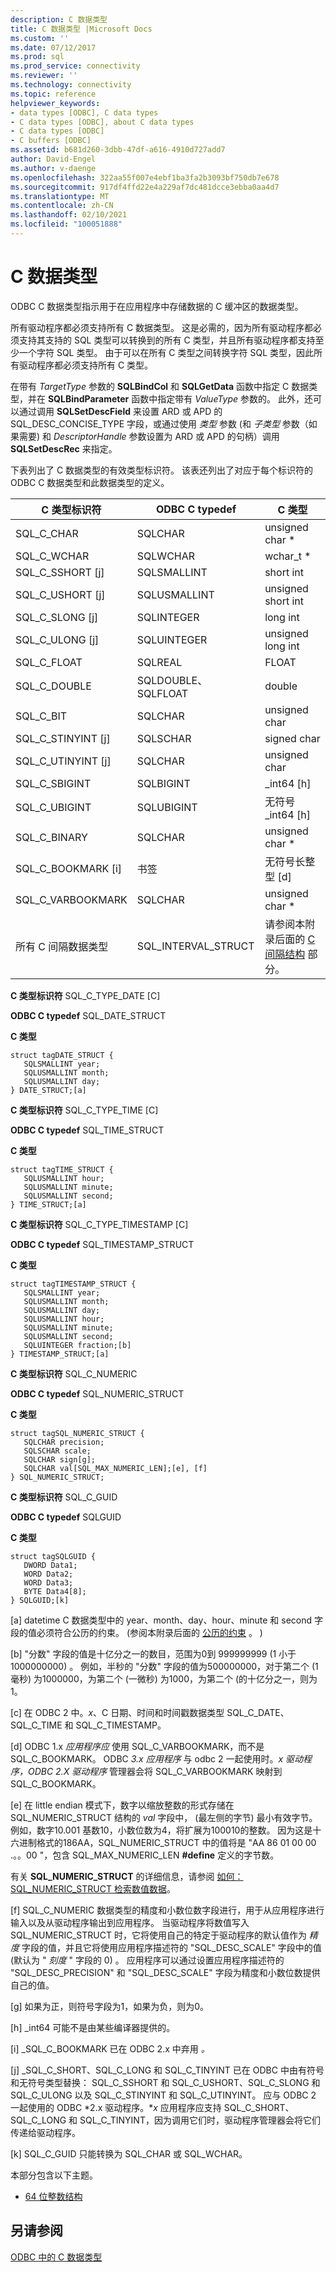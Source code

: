 ```yaml
---
description: C 数据类型
title: C 数据类型 |Microsoft Docs
ms.custom: ''
ms.date: 07/12/2017
ms.prod: sql
ms.prod_service: connectivity
ms.reviewer: ''
ms.technology: connectivity
ms.topic: reference
helpviewer_keywords:
- data types [ODBC], C data types
- C data types [ODBC], about C data types
- C data types [ODBC]
- C buffers [ODBC]
ms.assetid: b681d260-3dbb-47df-a616-4910d727add7
author: David-Engel
ms.author: v-daenge
ms.openlocfilehash: 322aa55f007e4ebf1ba3fa2b3093bf750db7e678
ms.sourcegitcommit: 917df4ffd22e4a229af7dc481dcce3ebba0aa4d7
ms.translationtype: MT
ms.contentlocale: zh-CN
ms.lasthandoff: 02/10/2021
ms.locfileid: "100051888"
---
```

# <a name="c-data-types"></a>C 数据类型
ODBC C 数据类型指示用于在应用程序中存储数据的 C 缓冲区的数据类型。  
  
 所有驱动程序都必须支持所有 C 数据类型。 这是必需的，因为所有驱动程序都必须支持其支持的 SQL 类型可以转换到的所有 C 类型，并且所有驱动程序都支持至少一个字符 SQL 类型。 由于可以在所有 C 类型之间转换字符 SQL 类型，因此所有驱动程序都必须支持所有 C 类型。  
  
 在带有 *TargetType* 参数的 **SQLBindCol** 和 **SQLGetData** 函数中指定 C 数据类型，并在 **SQLBindParameter** 函数中指定带有 *ValueType* 参数的。 此外，还可以通过调用 **SQLSetDescField** 来设置 ARD 或 APD 的 SQL_DESC_CONCISE_TYPE 字段，或通过使用 *类型* 参数 (和 *子类型* 参数（如果需要) 和 *DescriptorHandle* 参数设置为 ARD 或 APD 的句柄）调用 **SQLSetDescRec** 来指定。  
  
 下表列出了 C 数据类型的有效类型标识符。 该表还列出了对应于每个标识符的 ODBC C 数据类型和此数据类型的定义。  
  
|C 类型标识符|ODBC C typedef|C 类型|  
|-----------------------|--------------------|------------|  
|SQL_C_CHAR|SQLCHAR|unsigned char *|  
|SQL_C_WCHAR|SQLWCHAR|wchar_t *|  
|SQL_C_SSHORT [j]|SQLSMALLINT|short int|  
|SQL_C_USHORT [j]|SQLUSMALLINT|unsigned short int|  
|SQL_C_SLONG [j]|SQLINTEGER|long int|  
|SQL_C_ULONG [j]|SQLUINTEGER|unsigned long int|  
|SQL_C_FLOAT|SQLREAL|FLOAT|  
|SQL_C_DOUBLE|SQLDOUBLE、SQLFLOAT|double|  
|SQL_C_BIT|SQLCHAR|unsigned char|  
|SQL_C_STINYINT [j]|SQLSCHAR|signed char|  
|SQL_C_UTINYINT [j]|SQLCHAR|unsigned char|  
|SQL_C_SBIGINT|SQLBIGINT|_int64 [h]|  
|SQL_C_UBIGINT|SQLUBIGINT|无符号 _int64 [h]|  
|SQL_C_BINARY|SQLCHAR|unsigned char *|  
|SQL_C_BOOKMARK [i]|书签|无符号长整型 [d]|  
|SQL_C_VARBOOKMARK|SQLCHAR|unsigned char *|  
|所有 C 间隔数据类型|SQL_INTERVAL_STRUCT|请参阅本附录后面的 [C 间隔结构](../../../odbc/reference/appendixes/c-interval-structure.md) 部分。|  
  
 **C 类型标识符** SQL_C_TYPE_DATE [C]  
  
 **ODBC C typedef** SQL_DATE_STRUCT  
  
 **C 类型**  
  
```  
struct tagDATE_STRUCT {  
   SQLSMALLINT year;  
   SQLUSMALLINT month;  
   SQLUSMALLINT day;    
} DATE_STRUCT;[a]  
```  
  
 **C 类型标识符** SQL_C_TYPE_TIME [C]  
  
 **ODBC C typedef** SQL_TIME_STRUCT  
  
 **C 类型**  
  
```  
struct tagTIME_STRUCT {  
   SQLUSMALLINT hour;  
   SQLUSMALLINT minute;  
   SQLUSMALLINT second;  
} TIME_STRUCT;[a]  
```  
  
 **C 类型标识符** SQL_C_TYPE_TIMESTAMP [C]  
  
 **ODBC C typedef** SQL_TIMESTAMP_STRUCT  
  
 **C 类型**  
  
```  
struct tagTIMESTAMP_STRUCT {  
   SQLSMALLINT year;  
   SQLUSMALLINT month;  
   SQLUSMALLINT day;  
   SQLUSMALLINT hour;  
   SQLUSMALLINT minute;  
   SQLUSMALLINT second;  
   SQLUINTEGER fraction;[b]   
} TIMESTAMP_STRUCT;[a]  
```  
  
 **C 类型标识符** SQL_C_NUMERIC  
  
 **ODBC C typedef** SQL_NUMERIC_STRUCT  
  
 **C 类型**  
  
```  
struct tagSQL_NUMERIC_STRUCT {  
   SQLCHAR precision;  
   SQLSCHAR scale;  
   SQLCHAR sign[g];  
   SQLCHAR val[SQL_MAX_NUMERIC_LEN];[e], [f]   
} SQL_NUMERIC_STRUCT;  
```  
  
 **C 类型标识符** SQL_C_GUID  
  
 **ODBC C typedef** SQLGUID  
  
 **C 类型**  
  
```  
struct tagSQLGUID {  
   DWORD Data1;  
   WORD Data2;  
   WORD Data3;  
   BYTE Data4[8];  
} SQLGUID;[k]  
```  
  
 [a] datetime C 数据类型中的 year、month、day、hour、minute 和 second 字段的值必须符合公历的约束。  (参阅本附录后面的 [公历的约束](../../../odbc/reference/appendixes/constraints-of-the-gregorian-calendar.md) 。 )   
  
 [b] "分数" 字段的值是十亿分之一的数目，范围为0到 999999999 (1 小于 1000000000) 。 例如，半秒的 "分数" 字段的值为500000000，对于第二个 (1 毫秒) 为1000000，为第二个 (一微秒) 为1000，为第二个 (的十亿分之一，则为1。  
  
 [c] 在 ODBC 2 中。*x*、C 日期、时间和时间戳数据类型 SQL_C_DATE、SQL_C_TIME 和 SQL_C_TIMESTAMP。  
  
 [d] ODBC 1.x *应用程序应* 使用 SQL_C_VARBOOKMARK，而不是 SQL_C_BOOKMARK。 ODBC *3.x 应用程序* 与 odbc 2 一起使用时。*x* *驱动程序，ODBC 2.X 驱动程序* 管理器会将 SQL_C_VARBOOKMARK 映射到 SQL_C_BOOKMARK。  
  
 [e] 在 little endian 模式下，数字以缩放整数的形式存储在 SQL_NUMERIC_STRUCT 结构的 *val* 字段中， (最左侧的字节) 最小有效字节。 例如，数字10.001 基数10，小数位数为4，将扩展为100010的整数。 因为这是十六进制格式的186AA，SQL_NUMERIC_STRUCT 中的值将是 "AA 86 01 00 00 .。。00 "，包含 SQL_MAX_NUMERIC_LEN **#define** 定义的字节数。  
  
 有关 **SQL_NUMERIC_STRUCT** 的详细信息，请参阅 [如何： SQL_NUMERIC_STRUCT 检索数值数据](retrieve-numeric-data-sql-numeric-struct-kb222831.md)。  
  
 [f] SQL_C_NUMERIC 数据类型的精度和小数位数字段进行，用于从应用程序进行输入以及从驱动程序输出到应用程序。 当驱动程序将数值写入 SQL_NUMERIC_STRUCT 时，它将使用自己的特定于驱动程序的默认值作为 *精度* 字段的值，并且它将使用应用程序描述符的 "SQL_DESC_SCALE" 字段中的值 (默认为 " *刻度* " 字段的 0) 。 应用程序可以通过设置应用程序描述符的 "SQL_DESC_PRECISION" 和 "SQL_DESC_SCALE" 字段为精度和小数位数提供自己的值。  
  
 [g] 如果为正，则符号字段为1，如果为负，则为0。  
  
 [h] _int64 可能不是由某些编译器提供的。  
  
 [i] _SQL_C_BOOKMARK 已在 ODBC 2.x 中弃用 *。*  
  
 [j] _SQL_C_SHORT、SQL_C_LONG 和 SQL_C_TINYINT 已在 ODBC 中由有符号和无符号类型替换： SQL_C_SSHORT 和 SQL_C_USHORT、SQL_C_SLONG 和 SQL_C_ULONG 以及 SQL_C_STINYINT 和 SQL_C_UTINYINT。 应与 ODBC 2 一起使用的 ODBC *2.x 驱动程序。**x* 应用程序应支持 SQL_C_SHORT、SQL_C_LONG 和 SQL_C_TINYINT，因为调用它们时，驱动程序管理器会将它们传递给驱动程序。  
  
 [k] SQL_C_GUID 只能转换为 SQL_CHAR 或 SQL_WCHAR。  
  
 本部分包含以下主题。  
  
-   [64 位整数结构](../../../odbc/reference/appendixes/64-bit-integer-structures.md)  
  
## <a name="see-also"></a>另请参阅  
 [ODBC 中的 C 数据类型](../../../odbc/reference/develop-app/c-data-types-in-odbc.md)
